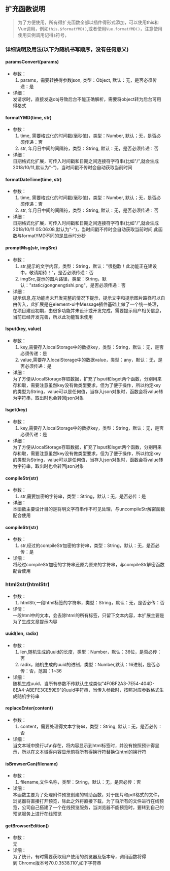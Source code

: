 ## 扩充函数说明

> 为了方便使用，所有得扩充函数全部以插件得形式添加，可以使用this和Vue调用，例如`this.$formatYMD()`,或者使用`Vue.formatYMD()`，注意使用使用实例调用记得`$`符号，

### 详细说明及用法(以下为随机书写顺序，没有任何意义)

#### paramsConvert(params)

- 参数：  
  1. params，需要转换得参数json, 类型：Object, 默认：无，是否必须传递：是
- 详细：   
  发请求时，直接发送obj导致后台不能正确解析，需要将object转为后台可用得格式


#### formatYMD(time, str)
- 参数：   
  1. time, 需要格式化的时间戳(毫秒值)，类型：Number, 默认；无，是否必须传递：否   
  2. str, 年月日中间的间隔符，类型：String, 默认：无，是否必须传递：否
- 详细：  
      日期格式化扩展，可传入时间戳和日期之间连接符字符串(比如"/",就会生成2018/10/11,默认为"-")，当时间戳不传时会自动获取当前时间


#### formatDateTime(time, str)
- 参数：  
  1. time, 需要格式化的时间戳(毫秒值)，类型：Number, 默认；无，是否必须传递：否  
  2. str, 年月日中间的间隔符，类型：String, 默认：无，是否必须传递：否
- 详细：   
      日期格式化扩展，可传入时间戳和日期之间连接符字符串(比如"/",就会生成2018/10/11 05:06:08,默认为"-")，当时间戳不传时会自动获取当前时间,此函数与formatYMD不同的是显示时分秒


#### promptMsg(str, imgSrc)
- 参数：   
  1. str,提示的文字内容，类型：String，默认："很抱歉！此功能正在建设中，敬请期待！"，是否必须传递：否
  2. imgSrc,提示的图片路径，类型：String，默认："static/gongnengtishi.png"，是否必须传递：否
- 详细：  
      提示信息,在功能尚未开发完整的情况下提示，提示文字和提示图片路径可以自由传入，此扩展是在element-ui中Message插件基础上做了一个统一处理，在项目建设初期，由很多功能并未设计或开发完成，需要提示用户相关信息，当前已经开发完善，所以此功能暂未使用


#### lsput(key, value)
- 参数：  
  1. key,需要存入localStorage中的数据key，类型：String，默认：无，是否必须传递：是   
  2. value,需要存入localStorage中的数据value，类型：any，默认：无，是否必须传递：是
- 详细：   
      为了方便从localStorage存取数据，扩充了lsput和lsget两个函数，分别用来存和取，需要注意虽然key没有做类型要求，但为了便于操作，所以约定key的类型为String，value可以是任何值，当存入json对象时，函数会将value转为字符串，取出时也会转回json对象


#### lsget(key)
- 参数：  
  1. key,需要存入localStorage中的数据key，类型：String，默认：无，是否必须传递：是
- 详细：  
      为了方便从localStorage存取数据，扩充了lsput和lsget两个函数，分别用来存和取，需要注意虽然key没有做类型要求，但为了便于操作，所以约定key的类型为String，value可以是任何值，当存入json对象时，函数会将value转为字符串，取出时也会转回json对象


#### compileStr(str)
- 参数：   
  1. str,需要加密的字符串，类型：String，默认：无，是否必传：是
- 详细：  
      本函数主要设计目的是将明文字符串作不可见处理，与uncompileStr解密函数配合使用


#### compileStr(str)
- 参数：   
  1. str,经过的compileStr加密的字符串，类型：String，默认：无，是否必传：是
- 详细：  
      将经过compileStr加密的字符串还原为原来的字符串，与compileStr解密函数配合使用


### html2str(htmlStr)
- 参数：  
  1. htmlStr,一段html标签的字符串，类型：String，默认：无，是否必传：否
- 详情：  
      一段html中的文本，会去除html的所有标签，只留下文本内容，本扩展主要是为了生成文章提示内容


#### uuid(len, radix)
- 参数：  
  1. len,随机生成的uuid的长度，类型：Number，默认：36位，是否必传：否  
  2. radix，随机生成的uuid的进制，类型：Number,默认：16进制，是否必传：否，范围：1~36
- 详细：  
      随机生成uuid，当所有参数不传默认生成类似"4F0BF2A3-7E54-404D-8EA4-ABEFE3CE59E9"的uuid字符串，当传入参数时，按照对应参数格式生成随机字符串


#### replaceEnter(content)
- 参数：  
  1. content，需要处理得文本字符串，类型：String, 默认：无，是否必传：否
- 详细：  
      当文本域中换行以\n存在，将内容显示到html标签时，并没有按照预计得显示，所以在文本域得内容显示前将所有得换行符替换位html的换行符


#### isBrowserCan(filename)
- 参数：  
  1. filename,文件名称，类型：String，默认：无，是否必传：否
- 详细：  
      本函数主要为了处理附件预览创建的辅助函数，对于图片和pdf格式的文件，浏览器将直接打开预览，除此之外将直接下载，为了将所有的文件进行在线预览，公司自己搭建了一个在线预览服务，当浏览器不能预览时，要转到自己的预览服务上进行在线预览


#### getBrowserEdition()
- 参数：  
      无
- 详细：  
      为了统计，有时需要获取用户使用的浏览器及版本号，调用函数将得到'Chrome版本号70.0.3538.110',如下字符串